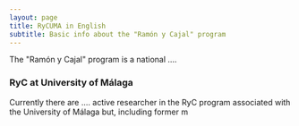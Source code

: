```yaml
---
layout: page
title: RyCUMA in English
subtitle: Basic info about the "Ramón y Cajal" program
---
```


The "Ramón y Cajal" program is a national ....

### RyC at University of Málaga

Currently there are .... active researcher in the RyC program associated with the University of Málaga but, including former m
